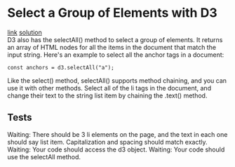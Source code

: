 # Select a Group of Elements with D3
[link](https://www.freecodecamp.org/learn/data-visualization/data-visualization-with-d3/select-a-group-of-elements-with-d3) [solution](./solution.html)
<br>
D3 also has the selectAll() method to select a group of elements. It returns an array of HTML nodes for all the items in the document that match the input string. Here's an example to select all the anchor tags in a document:
```
const anchors = d3.selectAll("a");
```
Like the select() method, selectAll() supports method chaining, and you can use it with other methods.
Select all of the li tags in the document, and change their text to the string list item by chaining the .text() method.

## Tests
Waiting: There should be 3 li elements on the page, and the text in each one should say list item. Capitalization and spacing should match exactly.
Waiting: Your code should access the d3 object.
Waiting: Your code should use the selectAll method.